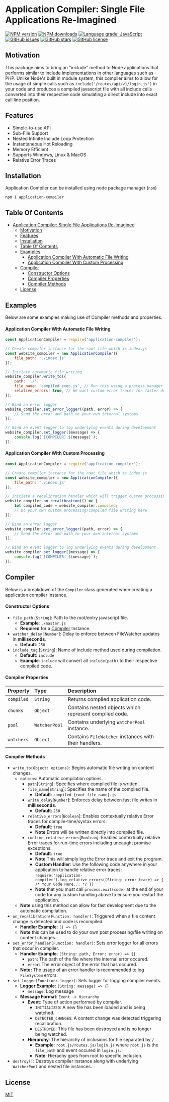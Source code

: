 # Application Compiler: Single File Applications Re-Imagined

[![NPM version](https://img.shields.io/npm/v/application-compiler.svg?style=flat)](https://www.npmjs.com/package/application-compiler)
[![NPM downloads](https://img.shields.io/npm/dm/application-compiler.svg?style=flat)](https://www.npmjs.com/package/application-compiler)
[![Language grade: JavaScript](https://img.shields.io/lgtm/grade/javascript/g/kartikk221/application-compiler.svg?logo=lgtm&logoWidth=18)](https://lgtm.com/projects/g/kartikk221/application-compiler/context:javascript)
[![GitHub issues](https://img.shields.io/github/issues/kartikk221/application-compiler)](https://github.com/kartikk221/application-compiler/issues)
[![GitHub stars](https://img.shields.io/github/stars/kartikk221/application-compiler)](https://github.com/kartikk221/application-compiler/stargazers)
[![GitHub license](https://img.shields.io/github/license/kartikk221/application-compiler)](https://github.com/kartikk221/application-compiler/blob/master/LICENSE)

## Motivation
This package aims to bring an "include" method to Node applications that performs similar to include implementations in other languages such as PHP. Unlike Node's built in module system, this compiler aims to allow for the usage of simple calls such as `include('/routes/api/v1/login.js')` in your code and produces a compiled javascript file with all include calls converted into their respective code simulating a direct include into exact call line position.

## Features
- Simple-to-use API
- Sub-File Support
- Nested Infinite Include Loop Protection
- Instantaneous Hot Reloading
- Memory Efficient
- Supports Windows, Linux & MacOS
- Relative Error Traces

## Installation
Application Compiler can be installed using node package manager (`npm`)
```
npm i application-compiler
```

## Table Of Contents
- [Application Compiler: Single File Applications Re-Imagined](#application-compiler-single-file-applications-re-imagined)
  - [Motivation](#motivation)
  - [Features](#features)
  - [Installation](#installation)
  - [Table Of Contents](#table-of-contents)
  - [Examples](#examples)
      - [Application Compiler With Automatic File Writing](#application-compiler-with-automatic-file-writing)
      - [Application Compiler With Custom Processing](#application-compiler-with-custom-processing)
  - [Compiler](#compiler)
      - [Constructor Options](#constructor-options)
      - [Compiler Properties](#compiler-properties)
      - [Compiler Methods](#compiler-methods)
  - [License](#license)

## Examples
Below are some examples making use of Compiler methods and properties.

#### Application Compiler With Automatic File Writing
```javascript
const ApplicationCompiler = require('application-compiler');

// Create compiler instance for the root file which is index.js
const website_compiler = new ApplicationCompiler({
    file_path: './index.js'
});

// Initiate automatic file writing
website_compiler.write_to({
    path: './',
    file_name: 'compiled_exec.js', // Run this using a process manager such as PM2
    relative_errors: true, // We want custom error traces for faster debugging
});

// Bind an error logger
website_compiler.set_error_logger((path, error) => {
    // Send the error and path to your own internal systems
});

// Bind an event logger to log underlying events during development
website_compiler.set_logger((message) => {
    console.log(`[COMPILER] ${message}`); 
});
```

#### Application Compiler With Custom Processing
```javascript
const ApplicationCompiler = require('application-compiler');

// Create compiler instance for the root file which is index.js
const website_compiler = new ApplicationCompiler({
    file_path: './index.js'
});

// Initiate a recalibration handler which will trigger custom processing on content changes
website_compiler.on_recalibration(() => {
    let compiled_code = website_compiler.compiled;
    // Do your own custom processing/compiled file writing here
});

// Bind an error logger
website_compiler.set_error_logger((path, error) => {
    // Send the error and path to your own internal systems
});

// Bind an event logger to log underlying events during development
website_compiler.set_logger((message) => {
    console.log(`[COMPILER] ${message}`); 
});
```

## Compiler
Below is a breakdown of the `Compiler` class generated when creating a application compiler instance.

#### Constructor Options
* `file_path` [`String`]: Path to the root/entry javascript file.
  * **Example**: `./master.js`
  * **Required** for a [Compiler](#compiler) Instance.
* `watcher_delay` [`Number`]: Delay to enforce between FileWatcher updates in **milliseconds**.
  * **Default**: `250`
* `include_tag` [`String`]: Name of include method used during compilation.
  * **Default**: `include`
  * **Example**: `include` will convert all `include(path)` to their respective compiled code.

#### Compiler Properties
| Property  | Type     | Description                |
| :-------- | :------- | :------------------------- |
| `compiled` | `String` | Returns compiled application code. |
| `chunks` | `Object` | Contains nested objects which represent compiled code. |
| `pool` | `WatcherPool` | Contains underlying `WatcherPool` instance. |
| `watchers` | `Object` | Contains `FileWatcher` instances with their handlers. |

#### Compiler Methods
* `write_to(Object: options)`: Begins automatic file writing on content changes.
    * `options`: Automatic compilation options.
      * `path`[`String`]: Specifies where compiled file is written.
      * `file_name`[`String`]: Specifies the name of the compiled file.
        * **Default**: `compiled_{root_file_name}.js`
      * `write_delay`[`Number`]: Enforces delay between fast file writes in **milliseconds**.
        * **Default**: `250`
      * `relative_errors`[`Boolean`]: Enables contextually relative Error traces for compile-time/syntax errors.
        * **Default**: `true`
        * **Note** Errors will be written directly into compiled file.
      * `runtime_relative_errors`[`Boolean`]: Enables contextually relative Error traces for run-time errors including uncaught promise exceptions.
        * **Default**: `true`
        * **Note** This will simply log the Error trace and exit the program.
        * **Custom Handler**: Use the following code anywhere in your application to handle relative error traces: `require('application-compiler').log_relative_errors((String: error_trace) => { /* Your Code Here... */ })`
        * **Note** that you must call `process.exit(code)` at the end of your code for any custom handling above to ensure you restart the application.
    * **Note** using this method can allow for fast development due to the automatic compilation.
* `on_recalibration(Function: handler)`: Triggered when a file content change is detected and code is recompiled.
    * **Handler Example**: `() => {}`
    * **Note** this can be used to do your own post processing/file writing on content changes.
* `set_error_handler(Function: handler)`: Sets error logger for all errors that occur in compiler.
    * **Handler Example**: `(String: path, Error: error) => {}`
        * `path`: The path of the file where the internal error occured. 
        * `error`: The error object of the error that has occured.
    * **Note:** The usage of an error handler is recommended to log `FileSystem` errors.
* `set_logger(Function: logger)`: Sets logger for logging compiler events.
  * **Logger Example**: `(String: message) => {}`
    * `message`: Log message
  * **Message Format**: `Event -> Hierarchy`
    * **Event**: Type of action performed by compiler.
      * `INITIALIZED`: A new file has been loaded and is being watched.
      * `DETECTED_CHANGES`: A content change was detected triggering recalibration.
      * `DESTROYED`: This file has been destroyed and is no longer being watched.
    * **Hierarchy**: The hierarchy of inclusions for file separated by `/`
      * **Example**: `root.js/routes.js/login.js` where `root.js` is the `file_path` and event occured in `login.js`.
      * **Note**: Hierachy goes from root to specific inclusion.
* `destroy()`: Destroys compiler instance along with underlying `WatcherPool` and nested file instances.

## License
[MIT](./LICENSE)
